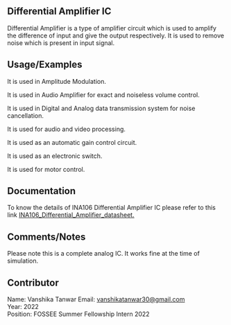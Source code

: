 
## Differential Amplifier IC

Differential Amplifier is a type of amplifier circuit which is used to amplify the difference of input and give the output respectively. It is used to remove noise which is present in input signal.

## Usage/Examples

It is used in Amplitude Modulation.

It is used in Audio Amplifier for exact and noiseless volume control.

It is used in Digital and Analog data transmission system for noise cancellation.

It is used for audio and video processing.

It is used as an automatic gain control circuit.

It is used as an electronic switch.

It is used for motor control.


## Documentation

To know the details of INA106 Differential Amplifier IC please refer to this link [INA106_Differential_Amplifier_datasheet.](https://www.ti.com/lit/ds/symlink/ina106.pdf?ts=1659516896123&ref_url=https%253A%252F%252Fwww.google.co.in%252F)

## Comments/Notes

Please note this is a complete analog IC. It works fine at the time of simulation.

## Contributor

Name: Vanshika Tanwar 
Email: vanshikatanwar30@gmail.com  
Year: 2022  
Position: FOSSEE Summer Fellowship Intern 2022
